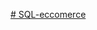 [# SQL-eccomerce](https://soysena-my.sharepoint.com/:f:/g/personal/john_mvasquez_soy_sena_edu_co/Eu_W1B-399BLs42ChEHxvDcBVuUUaOwehXDhPoJlupHn0A?e=DCAbnL
)
